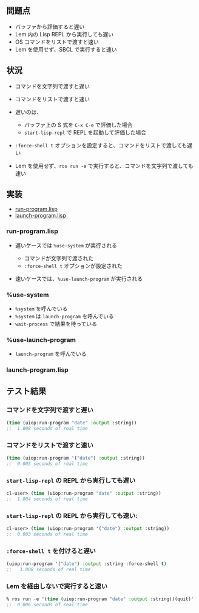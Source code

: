 ## 問題点

- バッファから評価すると遅い
- Lem 内の Lisp REPL から実行しても遅い
- OS コマンドをリストで渡すと速い
- Lem を使用せず、SBCL で実行すると速い

## 状況

- コマンドを文字列で渡すと遅い
- コマンドをリストで渡すと速い

- 遅いのは、
  - バッファ上の S 式を `C-x C-e` で評価した場合
  - `start-lisp-repl` で REPL を起動して評価した場合

- `:force-shell t` オプションを設定すると、コマンドをリストで渡しても遅い

- Lem を使用せず、`ros run -e` で実行すると、コマンドを文字列で渡しても速い

## 実装
- [run-program.lisp](https://github.com/fare/asdf/blob/master/uiop/run-program.lisp)
- [launch-program.lisp](https://github.com/fare/asdf/blob/master/uiop/launch-program.lisp)

### run-program.lisp
- 遅いケースでは `%use-system` が実行される
  - コマンドが文字列で渡された
  - `:force-shell t` オプションが設定された

- 速いケースでは、`%use-launch-program` が実行される

### %use-system
- `%system` を呼んでいる
- `%system` は `launch-program` を呼んでいる
- `wait-process` で結果を待っている

### %use-launch-program
- `launch-program` を呼んでいる

### launch-program.lisp

## テスト結果

### コマンドを文字列で渡すと遅い

````lisp
(time (uiop:run-program "date" :output :string))
;;  1.008 seconds of real time
````

### コマンドをリストで渡すと速い
````lisp
(time (uiop:run-program '("date") :output :string))
;;  0.005 seconds of real time
````

### `start-lisp-repl` の REPL から実行しても遅い

````lisp
cl-user> (time (uiop:run-program "date" :output :string)) 
;;  1.004 seconds of real time
````

### `start-lisp-repl` の REPL から実行しても速い:
````lisp
cl-user> (time (uiop:run-program '("date") :output :string))
;;  0.003 seconds of real time
````

### `:force-shell t` を付けると遅い

````lisp
(uiop:run-program '("date") :output :string :force-shell t)
;;   1.008 seconds of real time
````

### Lem を経由しないで実行すると速い
````lisp
% ros run -e '(time (uiop:run-program "date" :output :string))(quit)'
;;  0.006 seconds of real time
````

